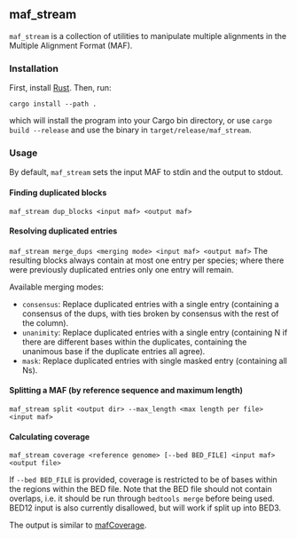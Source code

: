 ## maf_stream
`maf_stream` is a collection of utilities to manipulate multiple alignments in the Multiple Alignment Format (MAF).
### Installation
First, install [Rust](https://rustup.rs/). Then, run:
```
cargo install --path .
```
which will install the program into your Cargo bin directory, or use `cargo build --release` and use the binary in `target/release/maf_stream`.
### Usage
By default, `maf_stream` sets the input MAF to stdin and the output to stdout.
#### Finding duplicated blocks
`maf_stream dup_blocks <input maf> <output maf>`
#### Resolving duplicated entries
`maf_stream merge_dups <merging mode> <input maf> <output maf>`
The resulting blocks always contain at most one entry per species; where there were previously duplicated entries only one entry will remain.

Available merging modes:
- `consensus`: Replace duplicated entries with a single entry (containing a consensus of the dups, with ties broken by consensus with the rest of the column).
- `unanimity`: Replace duplicated entries with a single entry (containing N if there are different bases within the duplicates, containing the unanimous base if the duplicate entries all agree).
- `mask`: Replace duplicated entries with single masked entry (containing all Ns).
#### Splitting a MAF (by reference sequence and maximum length)
`maf_stream split <output dir> --max_length <max length per file> <input maf>`
#### Calculating coverage
`maf_stream coverage <reference genome> [--bed BED_FILE] <input maf> <output file>`

If `--bed BED_FILE` is provided, coverage is restricted to be of bases within the regions within the BED file. Note that the BED file should not contain overlaps, i.e. it should be run through `bedtools merge` before being used. BED12 input is also currently disallowed, but will work if split up into BED3.

The output is similar to [mafCoverage](https://github.com/dentearl/mafTools/tree/master/mafCoverage).
